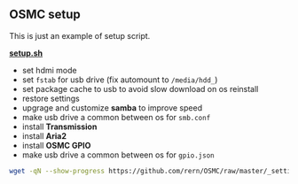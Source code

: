 OSMC setup
---

This is just an example of setup script.  

[**setup.sh**](https://github.com/rern/OSMC/blob/master/_settings/setup.sh)
- set hdmi mode
- set `fstab` for usb drive (fix automount to `/media/hdd_`)
- set package cache to usb to avoid slow download on os reinstall
- restore settings
- upgrage and customize **samba** to improve speed
- make usb drive a common between os for `smb.conf`
- install **Transmission**
- install **Aria2**
- install **OSMC GPIO**
- make usb drive a common between os for `gpio.json`
```sh
wget -qN --show-progress https://github.com/rern/OSMC/raw/master/_settings/setup.sh; chmod +x setup.sh; ./setup.sh
```
